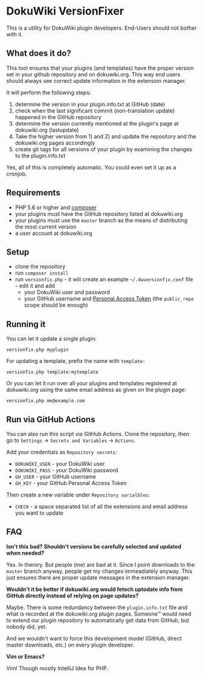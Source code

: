 # DokuWiki VersionFixer

This is a utility for DokuWiki plugin developers. End-Users should not bother with it.

## What does it do?

This tool ensures that your plugins (and templates) have the proper version set in your github repository and on dokuwiki.org. This way end users should always see correct update information in the extension manager.
 
It will perform the following steps:

1) determine the version in your plugin.info.txt at GitHub (date)
2) check when the last significant commit (non-translation update) happened in the GitHub repository
3) determine the version currently mentioned at the plugin's page at dokuwiki.org (lastupdate)
4) Take the higher version from 1) and 2) and update the repository and the dokuwiki.org pages accordingly
5) create git tags for all versions of your plugin by examining the changes to the plugin.info.txt

Yes, all of this is completely automatic. You could even set it up as a cronjob.

## Requirements

* PHP 5.6 or higher and [composer](https://getcomposer.org/)
* your plugins must have the GitHub repository listed at dokuwiki.org
* your plugins must use the ``master`` branch as the means of distributing the most current version
* a user account at dokuwiki.org

## Setup

* clone the repository
* run ``composer install``
* run ``versionfix.php`` - it will create an example ``~/.dwversionfix.conf`` file - edit it and add
  * your DokuWiki user and password
  * your GitHub username and [Personal Access Token](https://github.com/settings/tokens) (the ``public_repo`` scope should be enough)

## Running it

You can let it update a single plugin:

    versionfix.php myplugin

For updating a template, prefix the name with ``template:``
   
    versionfix.php template:mytemplate

Or you can let it run over all your plugins and templates registered at dokuwiki.org using the same email address as given on the plugin page:

    versionfix.php me@example.com

## Run via GitHub Actions

You can also run this script via GitHub Actions. Clone the repository, then go to `Settings` -> `Secrets and Variables` -> `Actions`.

Add your credentials as `Repository secrets`:

* `DOKUWIKI_USER` - your DokuWiki user
* `DOKUWIKI_PASS` - your DokuWiki password
* `GH_USER` - your GitHub username
* `GH_KEY` - your GitHub Personal Access Token

Then create a new variable under `Repository varialbles`:

* `CHECK` - a space separated list of all the extensions and email address you want to update 


## FAQ

**Isn't this bad? Shouldn't versions be carefully selected and updated when needed?**

Yes. In therory. But people (me) are bad at it. Since I point downloads to the ``master`` branch anyway, people get my changes immeadiately anyway. This just ensures there are proper update messages in the extension manager.

**Wouldn't it be better if dokuwiki.org would fetech uptodate info from GitHub directly instead of relying on page updates?**

Maybe. There is some redundancy between the ``plugin.info.txt`` file and what is recorded at the dokuwiki.org plugin pages. Someone™ would need to extend our plugin repository to automatically get data from GitHub, but nobody did, yet.

And we wouldn't want to force this development model (GitHub, direct master downloads, etc.) on every plugin developer.

**Vim or Emacs?**

Vim! Though mostly IntelliJ Idea for PHP.
